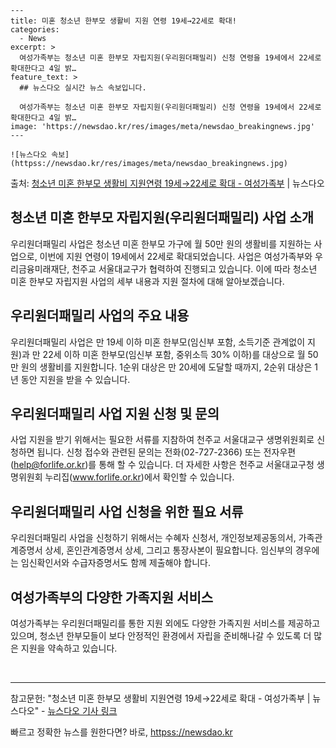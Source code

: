     ---
    title: 미혼 청소년 한부모 생활비 지원 연령 19세→22세로 확대!
    categories:
      - News
    excerpt: >
      여성가족부는 청소년 미혼 한부모 자립지원(우리원더패밀리) 신청 연령을 19세에서 22세로 확대한다고 4일 밝…
    feature_text: >
      ## 뉴스다오 실시간 뉴스 속보입니다.
    
      여성가족부는 청소년 미혼 한부모 자립지원(우리원더패밀리) 신청 연령을 19세에서 22세로 확대한다고 4일 밝…
    image: 'https://newsdao.kr/res/images/meta/newsdao_breakingnews.jpg'
    ---
    
    ![뉴스다오 속보](httpss://newsdao.kr/res/images/meta/newsdao_breakingnews.jpg)

<p>출처: <a href="httpss://newsdao.kr/2717" rel="dofollow">청소년 미혼 한부모 생활비 지원연령 19세→22세로 확대 - 여성가족부</a> | 뉴스다오</p>

<h2 data-ke-size="size26">청소년 미혼 한부모 자립지원(우리원더패밀리) 사업 소개</h2>
<p data-ke-size="size16">우리원더패밀리 사업은 청소년 미혼 한부모 가구에 월 50만 원의 생활비를 지원하는 사업으로, 이번에 지원 연령이 19세에서 22세로 확대되었습니다. 사업은 여성가족부와 우리금융미래재단, 천주교 서울대교구가 협력하여 진행되고 있습니다. 이에 따라 청소년 미혼 한부모 자립지원 사업의 세부 내용과 지원 절차에 대해 알아보겠습니다.</p>

<h2 data-ke-size="size23">우리원더패밀리 사업의 주요 내용</h2>
<p data-ke-size="size16">우리원더패밀리 사업은 만 19세 이하 미혼 한부모(임신부 포함, 소득기준 관계없이 지원)과 만 22세 이하 미혼 한부모(임신부 포함, 중위소득 30% 이하)를 대상으로 월 50만 원의 생활비를 지원합니다. 1순위 대상은 만 20세에 도달할 때까지, 2순위 대상은 1년 동안 지원을 받을 수 있습니다.</p>

<h2 data-ke-size="size23">우리원더패밀리 사업 지원 신청 및 문의</h2>
<p data-ke-size="size16">사업 지원을 받기 위해서는 필요한 서류를 지참하여 천주교 서울대교구 생명위원회로 신청하면 됩니다. 신청 접수와 관련된 문의는 전화(02-727-2366) 또는 전자우편(<a href="mailto:help@forlife.or.kr">help@forlife.or.kr</a>)를 통해 할 수 있습니다. 더 자세한 사항은 천주교 서울대교구청 생명위원회 누리집(<a href="https://www.forlife.or.kr">www.forlife.or.kr</a>)에서 확인할 수 있습니다.</p>

<h2 data-ke-size="size23">우리원더패밀리 사업 신청을 위한 필요 서류</h2>
<p data-ke-size="size16">우리원더패밀리 사업을 신청하기 위해서는 수혜자 신청서, 개인정보제공동의서, 가족관계증명서 상세, 혼인관계증명서 상세, 그리고 통장사본이 필요합니다. 임신부의 경우에는 임신확인서와 수급자증명서도 함께 제출해야 합니다.</p>

<h2 data-ke-size="size23">여성가족부의 다양한 가족지원 서비스</h2>
<p data-ke-size="size16">여성가족부는 우리원더패밀리를 통한 지원 외에도 다양한 가족지원 서비스를 제공하고 있으며, 청소년 한부모들이 보다 안정적인 환경에서 자립을 준비해나갈 수 있도록 더 많은 지원을 약속하고 있습니다.</p>

<p data-ke-size="size16">&nbsp;</p>

<hr data-ke-size="size16">

<p data-ke-size="size16">참고문헌: "청소년 미혼 한부모 생활비 지원연령 19세→22세로 확대 - 여성가족부 | 뉴스다오" - <a href="httpss://newsdao.kr/2717">뉴스다오 기사 링크</a></p> 

빠르고 정확한 뉴스를 원한다면? 바로, <a href="httpss://newsdao.kr" rel="dofollow">httpss://newsdao.kr</a>


    